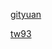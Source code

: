 
[](https://chrisbanes.me/)

[gityuan](https://gityuan.com/)

[tw93](https://tw93.fun/)

[](http://www.zhangyunling.com/)
[](https://blog.dreamtobe.cn/)
[](https://www.kymjs.com/)
[](https://hencoder.com/)
[](https://www.zhangxinxu.com/)
[](https://jerryzou.com/)
[](https://ucdok.com/)
[](https://morning.work/)
[](https://www.vivianchen.cn/)
[](https://blog.piasy.com/)
[](https://simsun.me/)
[](https://jakewharton.com/)
[](https://waylau.com/)
[](https://lincode.github.io/)
[](https://yanzhenjie.com/#/)
[](https://www.androidweekly.io/)
[](https://blankj.com/)
[](https://kaedea.com/)
[](https://draveness.me/index)
[](https://weishu.me/)
[](https://nekocode.cn/)
[](https://xta0.me/)
[](http://tangzm.com/blog/)
[](https://www.race604.com/)
[](http://omooo.top/)
[](https://www.gcssloop.com/)
[](https://liuwangshu.cn/)
[](https://fucknmb.com/)
[](https://zhengxiaoyong.com/)
[](https://blog.voiddog.org/)
[](https://yummylau.com/)
[](https://www.kunminx.com/)
[](https://takeroro.github.io/)
[](https://www.owenyoung.com/)
[](https://labuladong.github.io/algo/home/)
[](https://amoshk.top/)
[](https://lixiaolai.com/#/)
[](http://zhangwenli.com/)
[](https://blog.simplenaive.cn/)
[](https://pelom.cn/)
[](https://blog.bj-yan.top/)
[](https://blog.btwoa.com/)
[](https://0u0.ren/)

















